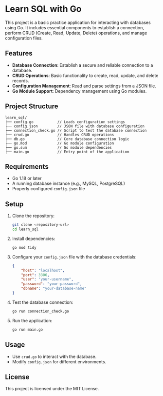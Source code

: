 
# Learn SQL with Go

This project is a basic practice application for interacting with databases using Go. It includes essential components to establish a connection, perform CRUD (Create, Read, Update, Delete) operations, and manage configuration files.

## Features

- **Database Connection**: Establish a secure and reliable connection to a database.
- **CRUD Operations**: Basic functionality to create, read, update, and delete records.
- **Configuration Management**: Read and parse settings from a JSON file.
- **Go Module Support**: Dependency management using Go modules.

## Project Structure

```
learn_sql/
├── config.go           // Loads configuration settings
├── config.json         // JSON file with database configuration
├── connection_check.go // Script to test the database connection
├── crud.go             // Handles CRUD operations
├── db.go               // Core database connection logic
├── go.mod              // Go module configuration
├── go.sum              // Go module dependencies
├── main.go             // Entry point of the application
```

## Requirements

- Go 1.18 or later
- A running database instance (e.g., MySQL, PostgreSQL)
- Properly configured `config.json` file

## Setup

1. Clone the repository:
   ```bash
   git clone <repository-url>
   cd learn_sql
   ```

2. Install dependencies:
   ```bash
   go mod tidy
   ```

3. Configure your `config.json` file with the database credentials:
   ```json
   {
       "host": "localhost",
       "port": 3306,
       "user": "your-username",
       "password": "your-password",
       "dbname": "your-database-name"
   }
   ```

4. Test the database connection:
   ```bash
   go run connection_check.go
   ```

5. Run the application:
   ```bash
   go run main.go
   ```

## Usage

- Use `crud.go` to interact with the database.
- Modify `config.json` for different environments.

## License

This project is licensed under the MIT License.
